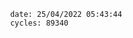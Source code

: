 

                date: 25/04/2022 05:43:44
                cycles: 89340

                         